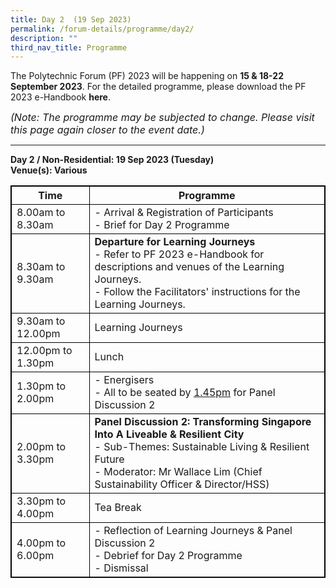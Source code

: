 ```yaml
---
title: Day 2  (19 Sep 2023)
permalink: /forum-details/programme/day2/
description: ""
third_nav_title: Programme
---
```

The Polytechnic Forum (PF) 2023 will be happening on **15 &amp; 18-22 September 2023**. For the detailed programme, please download the&nbsp;PF 2023 e-Handbook **here**.

<font size="-0.5"><i>(Note: The programme may be subjected to change. Please visit this page again closer to the event date.)</i></font>
<hr>

**Day 2 / Non-Residential: 19 Sep 2023 (Tuesday)**<br>
**Venue(s): Various**


<style>
table, th, td {
  border:1px solid black;
}
</style>

<table style="width:100%">
  <tbody><tr>
    <th>Time</th>
    <th>Programme</th>
  </tr>
  <tr>
    <td>8.00am to 8.30am</td>
    <td>- Arrival &amp; Registration of Participants<br>- Brief for Day 2 Programme</td>
  </tr>
  <tr>
    <td>8.30am to 9.30am</td>
		<td><b>Departure for Learning Journeys</b><br>- Refer to PF 2023 e-Handbook for descriptions and venues of the Learning Journeys.<br>- Follow the Facilitators' instructions for the Learning Journeys.</td>
  </tr>
		<tr>
    <td>9.30am to 12.00pm</td>
    <td>Learning Journeys</td>
  </tr>
  <tr>
		<td>12.00pm to 1.30pm</td>
    <td>Lunch</td>
  </tr>
  <tr>
		<td>1.30pm to 2.00pm</td>
    <td>- Energisers<br>- All to be seated by <u>1.45pm</u> for Panel Discussion 2</td>
  </tr>
		<tr>
			<td>2.00pm to 3.30pm</td>
			<td><b>Panel Discussion 2: Transforming Singapore Into A Liveable &amp; Resilient City</b><br>- Sub-Themes: Sustainable Living &amp; Resilient Future<br>- Moderator: Mr Wallace Lim (Chief Sustainability Officer &amp; Director/HSS)</td>
  </tr>
		<tr>
			<td>3.30pm to 4.00pm</td>
    <td>Tea Break</td>
  </tr>
  <tr>
		<td>4.00pm to 6.00pm</td>
    <td>- Reflection of Learning Journeys &amp; Panel Discussion 2<br>- Debrief for Day 2 Programme<br>- Dismissal</td>
  </tr>
  <tr>
</tr></tbody></table>